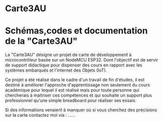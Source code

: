 # Carte3AU
<h1>Schémas,codes et documentation de la "Carte3AU" </h1>

La "Carte3AU" désigne un projet de carte de développement à microcontrôleur basée sur un NodeMCU ESP32.
Dont l'objectif est de servir de support didactique pour dispenser des cours en rapport avec les systèmes embarqués et l'internet des Objets (IoT).

Ce projet a été réalisé dans le cadre d'un travail de fin d'études, il est destiné à améliorer l'approche d'apprentissage non seulement du cours académique pour lequel il est réalisé mais pour toute personne qui chercherais à maitriser ces compétences et qui souhaite un support plus professionnel qu’une simple breadboard pour réaliser ses essais.

Si des informations venaient à manquer où si vous cherchez des précisions sur la carte contactez moi via : ......
